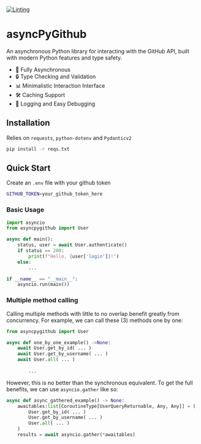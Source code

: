 [![Linting](https://github.com/sudoDeVinci/asyncPyGithub/actions/workflows/linting.yml/badge.svg?branch=main)](https://github.com/sudoDeVinci/asyncPyGithub/actions/workflows/linting.yml)

# asyncPyGithub

An asynchronous Python library for interacting with the GitHub API, built with modern Python features and type safety.

- 🚀 Fully Asynchronous
- 🔒 Type Checking and Validation
- 📊 Minimalistic Interaction Interface
- 🛠️ Caching Support
- 📝 Logging and Easy Debugging

## Installation

Relies on `requests`, `python-dotenv` and `Pydanticv2`

```bash
pip install -r reqs.txt
```

## Quick Start

Create an `.env` file with your github token

```bash
GITHUB_TOKEN=your_github_token_here
```

### Basic Usage

```py
import asyncio
from asyncpygithub import User

async def main():
    status, user = await User.authenticate()
    if status == 200:
        print(f"Hello, {user['login']}!")
    else:
        ...

if __name__ == "__main__":
    asyncio.run(main())
```

### Multiple method calling

Calling multiple methods with little to no overlap benefit greatly from concurrency.
For example, we can call these (3) methods one by one:

```py
from asyncpygithub import User

async def one_by_one_example() ->None:
    await User.get_by_id( ... )
    await User.get_by_username( ... )
    await User.all( ... )
        
        ...
```

However, this is no better than the synchronous equivalent.
To get the full benefits, we can use `asyncio.gather` like so:

```py
async def async_gathered_example() -> None:
    awaitables:list[CoroutineType[UserQueryReturnable, Any, Any]] = (
        User.get_by_id( ... )
        User.get_by_username( ... )
        User.all( ... )
    )
    results = await asyncio.gather(*awaitables)
```
